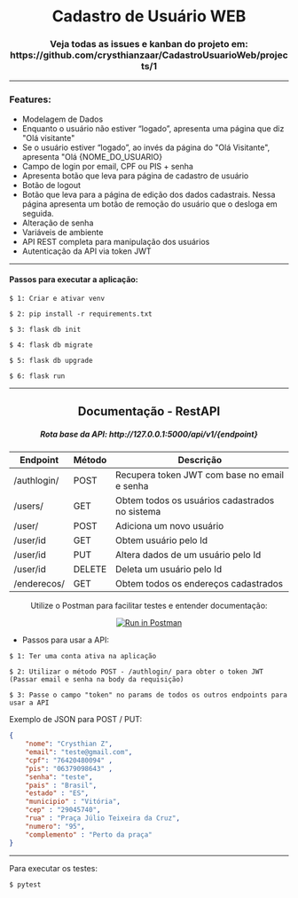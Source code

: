 <H1 align=center> Cadastro de Usuário WEB </H1>

<H3 align=center> Veja todas as issues e kanban do projeto em: https://github.com/crysthianzaar/CadastroUsuarioWeb/projects/1 </H3>

---
### Features:
- Modelagem de Dados
-  Enquanto o usuário não estiver “logado”, apresenta uma página que diz "Olá
visitante"
- Se o usuário estiver “logado”, ao invés da página do "Olá Visitante", apresenta
"Olá {NOME_DO_USUARIO}
- Campo de login por email, CPF ou PIS + senha
- Apresenta botão que leva para página de cadastro de usuário
- Botão de logout
- Botão que leva para a página de edição dos dados cadastrais. Nessa
página apresenta um botão de remoção do usuário que o desloga em
seguida.
- Alteração de senha
- Variáveis de ambiente
- API REST completa para manipulação dos usuários
- Autenticação da API via token JWT

---

#### 	Passos para executar a aplicação:
`$ 1: Criar e ativar venv`

`$ 2: pip install -r requirements.txt`

`$ 3: flask db init`

`$ 4: flask db migrate`

`$ 5: flask db upgrade`

`$ 6: flask run`

---
<div align=center>
  
<H2 > Documentação - RestAPI </H2>
<h5> Rota base da API:  http://127.0.0.1:5000/api/v1/{endpoint} </h5>

Endpoint  | Método | Descrição
------------- | ------------- | -------------
/authlogin/  | POST | Recupera token JWT com base no email e senha 
/users/  | GET | Obtem todos os usuários cadastrados no sistema
/user/ | POST | Adiciona um novo usuário
/user/id | GET | Obtem usuário pelo Id
/user/id | PUT | Altera dados de um usuário pelo Id
/user/id | DELETE | Deleta um usuário pelo Id
/enderecos/ |GET | Obtem todos os endereços cadastrados
  
Utilize o Postman para facilitar testes e entender documentação:
  
  [![Run in Postman](https://run.pstmn.io/button.svg)](https://app.getpostman.com/run-collection/ed7f32afbde1caef0698?action=collection%2Fimport)
 </div>
 
 - Passos para usar a API:

`$ 1: Ter uma conta ativa na aplicação` 

`$ 2: Utilizar o método POST - /authlogin/ para obter o token JWT (Passar email e senha na body da requisição)`

`$ 3: Passe o campo "token" no params de todos os outros endpoints para usar a API` 

Exemplo de JSON para POST / PUT:


```json
{
    "nome": "Crysthian Z",
    "email": "teste@gmail.com",
    "cpf": "76420480094" ,
    "pis": "06379098643" ,
    "senha": "teste",
    "pais" : "Brasil",
    "estado" : "ES",
    "municipio" : "Vitória",
    "cep" : "29045740",
    "rua" : "Praça Júlio Teixeira da Cruz",
    "numero": "95",
    "complemento" : "Perto da praça"
} 
```


---

Para executar os testes:

`$ pytest` 
